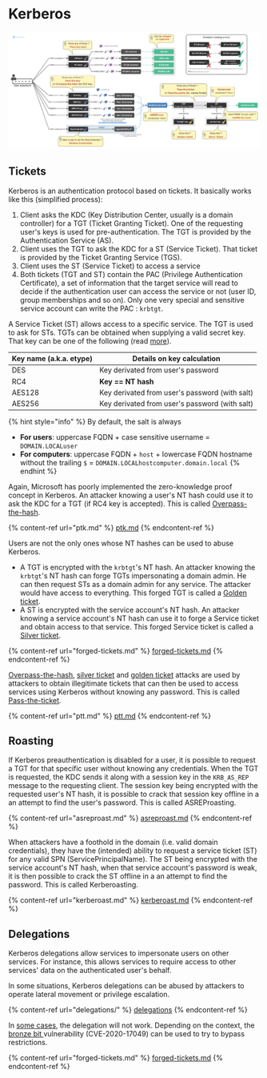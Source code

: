 # Kerberos

![](<../../../.gitbook/assets/Pass the things.drawio.png>)

## Tickets

Kerberos is an authentication protocol based on tickets. It basically works like this (simplified process):

1. Client asks the KDC (Key Distribution Center, usually is a domain controller) for a TGT (Ticket Granting Ticket). One of the requesting user's keys is used for pre-authentication. The TGT is provided by the Authentication Service (AS).
2. Client uses the TGT to ask the KDC for a ST (Service Ticket). That ticket is provided by the Ticket Granting Service (TGS).
3. Client uses the ST (Service Ticket) to access a service
4. Both tickets (TGT and ST) contain the PAC (Privilege Authentication Certificate), a set of information that the target service will read to decide if the authentication user can access the service or not (user ID, group memberships and so on). Only one very special and sensitive service account can write the PAC : `krbtgt`. 

A Service Ticket (ST) allows access to a specific service. The TGT is used to ask for STs. TGTs can be obtained when supplying a valid secret key. That key can be one of the following (read [more](https://www.sstic.org/media/SSTIC2014/SSTIC-actes/secrets_dauthentification_pisode_ii\_\_kerberos_cont/SSTIC2014-Article-secrets_dauthentification_pisode_ii\_\_kerberos_contre-attaque-bordes\_2.pdf)).

| Key name (a.k.a. etype) | Details on key calculation                     |
| ----------------------- | ---------------------------------------------- |
| DES                     | Key derivated from user's password             |
| RC4                     | **Key == NT hash**                             |
| AES128                  | Key derivated from user's password (with salt) |
| AES256                  | Key derivated from user's password (with salt) |

{% hint style="info" %}
By default, the salt is always

* **For users**: uppercase FQDN + case sensitive username = `DOMAIN.LOCALuser`
* **For computers**: uppercase FQDN + `host` + lowercase FQDN hostname without the trailing `$` = `DOMAIN.LOCALhostcomputer.domain.local`
{% endhint %}

Again, Microsoft has poorly implemented the zero-knowledge proof concept in Kerberos. An attacker knowing a user's NT hash could use it to ask the KDC for a TGT (if RC4 key is accepted). This is called [Overpass-the-hash](ptk.md).

{% content-ref url="ptk.md" %}
[ptk.md](ptk.md)
{% endcontent-ref %}

Users are not the only ones whose NT hashes can be used to abuse Kerberos.

* A TGT is encrypted with the `krbtgt`'s NT hash. An attacker knowing the `krbtgt`'s NT hash can forge TGTs impersonating a domain admin. He can then request STs as a domain admin for any service. The attacker would have access to everything. This forged TGT is called a [Golden ticket](forged-tickets.md#golden-ticket).
* A ST is encrypted with the service account's NT hash. An attacker knowing a service account's NT hash can use it to forge a Service ticket and obtain access to that service. This forged Service ticket is called a [Silver ticket](forged-tickets.md#silver-ticket).

{% content-ref url="forged-tickets.md" %}
[forged-tickets.md](forged-tickets.md)
{% endcontent-ref %}

[Overpass-the-hash](ptk.md), [silver ticket](forged-tickets.md#silver-ticket) and [golden ticket](forged-tickets.md#golden-ticket) attacks are used by attackers to obtain illegitimate tickets that can then be used to access services using Kerberos without knowing any password. This is called [Pass-the-ticket](ptt.md).

{% content-ref url="ptt.md" %}
[ptt.md](ptt.md)
{% endcontent-ref %}

## Roasting

If Kerberos preauthentication is disabled for a user, it is possible to request a TGT for that specific user without knowing any credentials. When the TGT is requested, the KDC sends it along with a session key in the `KRB_AS_REP` message to the requesting client. The session key being encrypted with the requested user's NT hash, it is possible to crack that session key offline in a an attempt to find the user's password. This is called ASREProasting.

{% content-ref url="asreproast.md" %}
[asreproast.md](asreproast.md)
{% endcontent-ref %}

When attackers have a foothold in the domain (i.e. valid domain credentials), they have the (intended) ability to request a service ticket (ST) for any valid SPN (ServicePrincipalName). The ST being encrypted with the service account's NT hash, when that service account's password is weak, it is then possible to crack the ST offline in a an attempt to find the password. This is called Kerberoasting.

{% content-ref url="kerberoast.md" %}
[kerberoast.md](kerberoast.md)
{% endcontent-ref %}

## Delegations

Kerberos delegations allow services to impersonate users on other services. For instance, this allows services to require access to other services' data on the authenticated user's behalf.

In some situations, Kerberos delegations can be abused by attackers to operate lateral movement or privilege escalation.

{% content-ref url="delegations/" %}
[delegations](delegations/)
{% endcontent-ref %}

In [some cases](delegations/#theory), the delegation will not work. Depending on the context, the [bronze bit ](forged-tickets.md#bronze-bit-cve-2020-17049)vulnerability (CVE-2020-17049) can be used to try to bypass restrictions.

{% content-ref url="forged-tickets.md" %}
[forged-tickets.md](forged-tickets.md)
{% endcontent-ref %}
